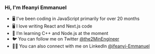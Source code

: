 ### Hi, I'm Ifeanyi Emmanuel

- 🖥️ I've been coding in JavaScript primarily for over 20 months
- 🖥️ I love writing React and Next.js code
- 🦀 I’m learning C++ and Node.js at the moment
- 🐦 You can follow me on Twitter [@the2MinEngineer](https://twitter.com/the2MinEngineer)
- 🧑‍💼 You can also connect with me on LinkedIn [@ifeanyi-Emmanuel](https://linkedin.com/in/ifeanyi-emmanuel/)
